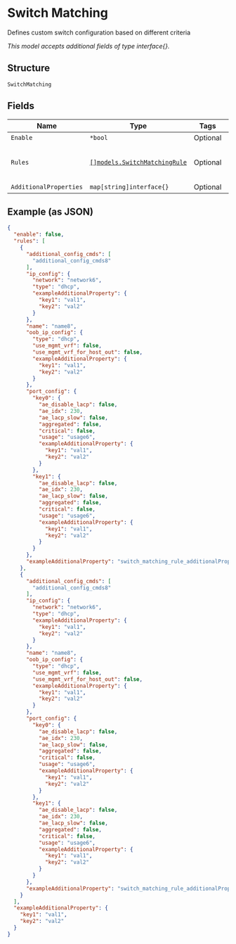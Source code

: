 
# Switch Matching

Defines custom switch configuration based on different criteria

*This model accepts additional fields of type interface{}.*

## Structure

`SwitchMatching`

## Fields

| Name | Type | Tags | Description |
|  --- | --- | --- | --- |
| `Enable` | `*bool` | Optional | - |
| `Rules` | [`[]models.SwitchMatchingRule`](../../doc/models/switch-matching-rule.md) | Optional | **Constraints**: *Unique Items Required* |
| `AdditionalProperties` | `map[string]interface{}` | Optional | - |

## Example (as JSON)

```json
{
  "enable": false,
  "rules": [
    {
      "additional_config_cmds": [
        "additional_config_cmds8"
      ],
      "ip_config": {
        "network": "network6",
        "type": "dhcp",
        "exampleAdditionalProperty": {
          "key1": "val1",
          "key2": "val2"
        }
      },
      "name": "name8",
      "oob_ip_config": {
        "type": "dhcp",
        "use_mgmt_vrf": false,
        "use_mgmt_vrf_for_host_out": false,
        "exampleAdditionalProperty": {
          "key1": "val1",
          "key2": "val2"
        }
      },
      "port_config": {
        "key0": {
          "ae_disable_lacp": false,
          "ae_idx": 230,
          "ae_lacp_slow": false,
          "aggregated": false,
          "critical": false,
          "usage": "usage6",
          "exampleAdditionalProperty": {
            "key1": "val1",
            "key2": "val2"
          }
        },
        "key1": {
          "ae_disable_lacp": false,
          "ae_idx": 230,
          "ae_lacp_slow": false,
          "aggregated": false,
          "critical": false,
          "usage": "usage6",
          "exampleAdditionalProperty": {
            "key1": "val1",
            "key2": "val2"
          }
        }
      },
      "exampleAdditionalProperty": "switch_matching_rule_additionalProperties2"
    },
    {
      "additional_config_cmds": [
        "additional_config_cmds8"
      ],
      "ip_config": {
        "network": "network6",
        "type": "dhcp",
        "exampleAdditionalProperty": {
          "key1": "val1",
          "key2": "val2"
        }
      },
      "name": "name8",
      "oob_ip_config": {
        "type": "dhcp",
        "use_mgmt_vrf": false,
        "use_mgmt_vrf_for_host_out": false,
        "exampleAdditionalProperty": {
          "key1": "val1",
          "key2": "val2"
        }
      },
      "port_config": {
        "key0": {
          "ae_disable_lacp": false,
          "ae_idx": 230,
          "ae_lacp_slow": false,
          "aggregated": false,
          "critical": false,
          "usage": "usage6",
          "exampleAdditionalProperty": {
            "key1": "val1",
            "key2": "val2"
          }
        },
        "key1": {
          "ae_disable_lacp": false,
          "ae_idx": 230,
          "ae_lacp_slow": false,
          "aggregated": false,
          "critical": false,
          "usage": "usage6",
          "exampleAdditionalProperty": {
            "key1": "val1",
            "key2": "val2"
          }
        }
      },
      "exampleAdditionalProperty": "switch_matching_rule_additionalProperties2"
    }
  ],
  "exampleAdditionalProperty": {
    "key1": "val1",
    "key2": "val2"
  }
}
```

